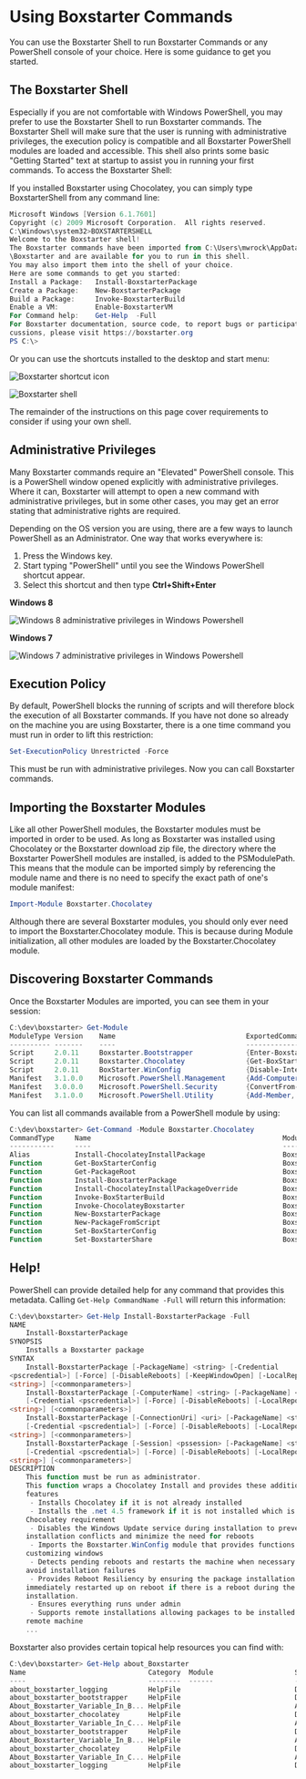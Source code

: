 ﻿---
Order: 40
Title: Using Boxstarter Commands
---

# Using Boxstarter Commands

You can use the Boxstarter Shell to run Boxstarter Commands or any PowerShell console of your choice. Here is some guidance to get you started.

## The Boxstarter Shell

Especially if you are not comfortable with Windows PowerShell, you may prefer to use the Boxstarter Shell to run Boxstarter commands. The Boxstarter Shell will make sure that the user is running with administrative privileges, the execution policy is compatible and all Boxstarter PowerShell modules are loaded and accessible. This shell also prints some basic "Getting Started" text at startup to assist you in running your first commands. To access the Boxstarter Shell:

If you installed Boxstarter using Chocolatey, you can simply type BoxstarterShell from any command line:

```powershell
Microsoft Windows [Version 6.1.7601]
Copyright (c) 2009 Microsoft Corporation.  All rights reserved.
C:\Windows\system32>BOXSTARTERSHELL
Welcome to the Boxstarter shell!
The Boxstarter commands have been imported from C:\Users\mwrock\AppData\Roaming
\Boxstarter and are available for you to run in this shell.
You may also import them into the shell of your choice.
Here are some commands to get you started:
Install a Package:   Install-BoxstarterPackage
Create a Package:    New-BoxstarterPackage
Build a Package:     Invoke-BoxstarterBuild
Enable a VM:         Enable-BoxstarterVM
For Command help:    Get-Help  -Full
For Boxstarter documentation, source code, to report bugs or participate in dis
cussions, please visit https://boxstarter.org
PS C:\>
```

Or you can use the shortcuts installed to the desktop and start menu:

![Boxstarter shortcut icon](https://img.chocolatey.org/boxstarter/shortcut.png)

![Boxstarter shell](https://img.chocolatey.org/boxstarter/shell.png)

The remainder of the instructions on this page cover requirements to consider if using your own shell.

## Administrative Privileges

Many Boxstarter commands require an "Elevated" PowerShell console. This is a PowerShell window opened explicitly with administrative privileges. Where it can, Boxstarter will attempt to open a new command with administrative privileges, but in some other cases, you may get an error stating that administrative rights are required.

Depending on the OS version you are using, there are a few ways to launch PowerShell as an Administrator. One way that works everywhere is:

1.  Press the Windows key.
2.  Start typing "PowerShell" until you see the Windows PowerShell shortcut appear.
3.  Select this shortcut and then type **Ctrl+Shift+Enter**

**Windows 8**

![Windows 8 administrative privileges in Windows Powershell](https://img.chocolatey.org/boxstarter/win8admin.png)

**Windows 7**

![Windows 7 administrative privileges in Windows Powershell](https://img.chocolatey.org/boxstarter/win7admin.png)

## Execution Policy

By default, PowerShell blocks the running of scripts and will therefore block the execution of all Boxstarter commands. If you have not done so already on the machine you are using Boxstarter, there is a one time command you must run in order to lift this restriction:

```powershell
Set-ExecutionPolicy Unrestricted -Force
```

This must be run with administrative privileges. Now you can call Boxstarter commands.

## Importing the Boxstarter Modules

Like all other PowerShell modules, the Boxstarter modules must be imported in order to be used. As long as Boxstarter was installed using Chocolatey or the Boxstarter download zip file, the directory where the Boxstarter PowerShell modules are installed, is added to the PSModulePath. This means that the module can be imported simply by referencing the module name and there is no need to specify the exact path of one's module manifest:

```powershell
Import-Module Boxstarter.Chocolatey
```

Although there are several Boxstarter modules, you should only ever need to import the Boxstarter.Chocolatey module. This is because during Module initialization, all other modules are loaded by the Boxstarter.Chocolatey module.

## Discovering Boxstarter Commands

Once the Boxstarter Modules are imported, you can see them in your session:

```powershell
C:\dev\boxstarter> Get-Module
ModuleType Version    Name                                ExportedCommands
---------- -------    ----                                ----------------
Script     2.0.11     Boxstarter.Bootstrapper             {Enter-BoxstarterL...
Script     2.0.11     Boxstarter.Chocolatey               {Get-BoxStarterCon...
Script     2.0.11     BoxStarter.WinConfig                {Disable-InternetE...
Manifest   3.1.0.0    Microsoft.PowerShell.Management     {Add-Computer, Add...
Manifest   3.0.0.0    Microsoft.PowerShell.Security       {ConvertFrom-Secur...
Manifest   3.1.0.0    Microsoft.PowerShell.Utility        {Add-Member, Add-T...
```

You can list all commands available from a PowerShell module by using:

```powershell
C:\dev\boxstarter> Get-Command -Module Boxstarter.Chocolatey
CommandType     Name                                               ModuleName
-----------     ----                                               ----------
Alias           Install-ChocolateyInstallPackage                   Boxstarte...
Function        Get-BoxStarterConfig                               Boxstarte...
Function        Get-PackageRoot                                    Boxstarte...
Function        Install-BoxstarterPackage                          Boxstarte...
Function        Install-ChocolateyInstallPackageOverride           Boxstarte...
Function        Invoke-BoxStarterBuild                             Boxstarte...
Function        Invoke-ChocolateyBoxstarter                        Boxstarte...
Function        New-BoxstarterPackage                              Boxstarte...
Function        New-PackageFromScript                              Boxstarte...
Function        Set-BoxStarterConfig                               Boxstarte...
Function        Set-BoxstarterShare                                Boxstarte...
```

## Help!

PowerShell can provide detailed help for any command that provides this metadata. Calling `Get-Help CommandName -Full` will return this information:

```powershell
C:\dev\boxstarter> Get-Help Install-BoxstarterPackage -Full
NAME
    Install-BoxstarterPackage
SYNOPSIS
    Installs a Boxstarter package
SYNTAX
    Install-BoxstarterPackage [-PackageName] <string> [-Credential
<pscredential>] [-Force] [-DisableReboots] [-KeepWindowOpen] [-LocalRepo
<string>] [<commonparameters>]
    Install-BoxstarterPackage [-ComputerName] <string> [-PackageName] <string>
    [-Credential <pscredential>] [-Force] [-DisableReboots] [-LocalRepo
<string>] [<commonparameters>]
    Install-BoxstarterPackage [-ConnectionUri] <uri> [-PackageName] <string>
    [-Credential <pscredential>] [-Force] [-DisableReboots] [-LocalRepo
<string>] [<commonparameters>]
    Install-BoxstarterPackage [-Session] <pssession> [-PackageName] <string>
    [-Credential <pscredential>] [-Force] [-DisableReboots] [-LocalRepo
<string>] [<commonparameters>]
DESCRIPTION
    This function must be run as administrator.
    This function wraps a Chocolatey Install and provides these additional
    features
     - Installs Chocolatey if it is not already installed
     - Installs the .net 4.5 framework if it is not installed which is a
    Chocolatey requirement
     - Disables the Windows Update service during installation to prevent
    installation conflicts and minimize the need for reboots
     - Imports the Boxstarter.WinConfig module that provides functions for
    customizing windows
     - Detects pending reboots and restarts the machine when necessary to
    avoid installation failures
     - Provides Reboot Resiliency by ensuring the package installation is
    immediately restarted up on reboot if there is a reboot during the
    installation.
     - Ensures everything runs under admin
     - Supports remote installations allowing packages to be installed on a
    remote machine
    ...
```

Boxstarter also provides certain topical help resources you can find with:

```powershell
C:\dev\boxstarter> Get-Help about_Boxstarter
Name                              Category  Module                    Synopsis
----                              --------  ------                    --------
about_boxstarter_logging          HelpFile                            Descri...
about_boxstarter_bootstrapper     HelpFile                            Descri...
About_Boxstarter_Variable_In_B... HelpFile                            A Hash...
about_boxstarter_chocolatey       HelpFile                            Descri...
About_Boxstarter_Variable_In_C... HelpFile                            A Hash...
about_boxstarter_bootstrapper     HelpFile                            Descri...
About_Boxstarter_Variable_In_B... HelpFile                            A Hash...
about_boxstarter_chocolatey       HelpFile                            Descri...
About_Boxstarter_Variable_In_C... HelpFile                            A Hash...
about_boxstarter_logging          HelpFile                            Descri...
```
